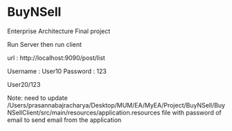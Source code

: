 # BuyNSell
Enterprise Architecture Final project

Run Server
then run client

url : http://localhost:9090/post/list

Username : User10
Password : 123 

User20/123

Note: need to update /Users/prasannabajracharya/Desktop/MUM/EA/MyEA/Project/BuyNSell/BuyNSellClient/src/main/resources/application.resources file with password of email to send email from the application
